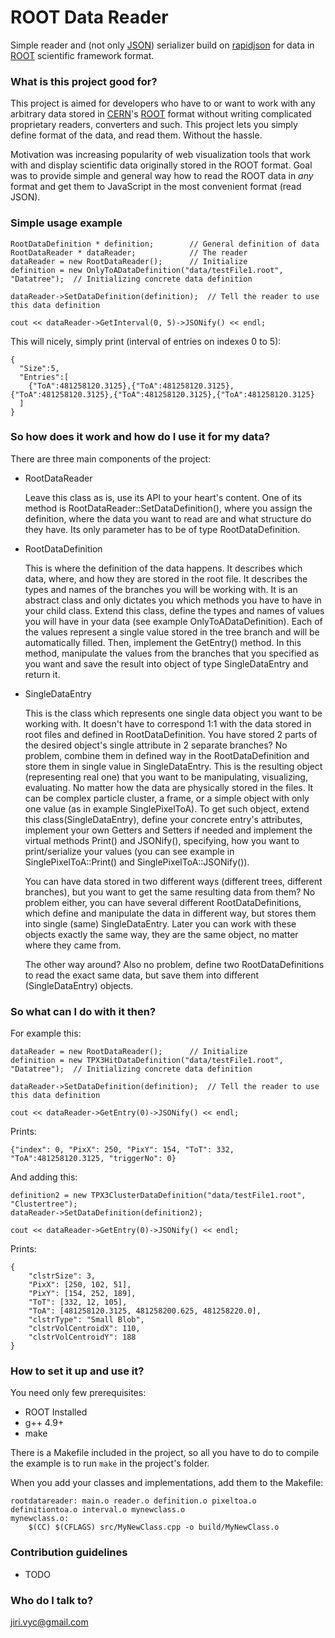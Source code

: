# ROOT Data Reader #

Simple reader and (not only [JSON](http://json.org/)) serializer build on [rapidjson](https://github.com/miloyip/rapidjson) for data in [ROOT](https://root.cern.ch/) scientific framework format.

### What is this project good for? ###

This project is aimed for developers who have to or want to work with any arbitrary data stored in [CERN](http://home.cern/)'s [ROOT](https://root.cern.ch/) format without writing complicated proprietary readers, converters and such. This project lets you simply define format of the data, and read them. Without the hassle.

Motivation was increasing popularity of web visualization tools that work with and display scientific data originally stored in the ROOT format. Goal was to provide simple and general way how to read the ROOT data in *any* format and get them to JavaScript in the most convenient format (read JSON).

### Simple usage example ###

~~~~~~~~~~~~~~~{.c}
RootDataDefinition * definition;        // General definition of data 
RootDataReader * dataReader;            // The reader
dataReader = new RootDataReader();      // Initialize
definition = new OnlyToADataDefinition("data/testFile1.root", "Datatree");  // Initializing concrete data definition

dataReader->SetDataDefinition(definition);  // Tell the reader to use this data definition

cout << dataReader->GetInterval(0, 5)->JSONify() << endl;
~~~~~~~~~~~~~~~
This will nicely, simply print (interval of entries on indexes 0 to 5):
~~~~~~~~~~~~~~~{.js}
{
  "Size":5,
  "Entries":[
    {"ToA":481258120.3125},{"ToA":481258120.3125},{"ToA":481258120.3125},{"ToA":481258120.3125},{"ToA":481258120.3125}
  ]
}
~~~~~~~~~~~~~~~
### So how does it work and how do I use it for my data? ###

There are three main components of the project:

- RootDataReader

     Leave this class as is, use its API to your heart's content. One of its method is RootDataReader::SetDataDefinition(), where you assign the definition, where the data you want to read are and what structure do they have. Its only parameter has to be of type RootDataDefinition.

- RootDataDefinition

     This is where the definition of the data happens. It describes which data, where, and how they are stored in the root file. It describes the types and names of the branches you will be working with. It is an abstract class and only dictates you which methods you have to have in your child class. Extend this class, define the types and names of values you will have in your data (see example OnlyToADataDefinition). Each of the values represent a single value stored in the tree branch and will be automatically filled. Then, implement the GetEntry() method. In this method, manipulate the values from the branches that you specified as you want and save the result into object of type SingleDataEntry and return it.

- SingleDataEntry

     This is the class which represents one single data object you want to be working with. It doesn't have to correspond 1:1 with the data stored in root files and defined in RootDataDefinition. You have stored 2 parts of the desired object's single attribute in 2 separate branches? No problem, combine them in defined way in the RootDataDefinition and store them in single value in SingleDataEntry. This is the resulting object (representing real one) that you want to be manipulating, visualizing, evaluating. No matter how the data are physically stored in the files. It can be complex particle cluster, a frame, or a simple object with only one value (as in example SinglePixelToA). To get such object, extend this class(SingleDataEntry), define your concrete entry's attributes, implement your own Getters and Setters if needed and implement the virtual methods Print() and JSONify(), specifying, how you want to print/serialize your values (you can see example in SinglePixelToA::Print() and SinglePixelToA::JSONify()).

     You can have data stored in two different ways (different trees, different branches), but you want to get the same resulting data from them? No problem either, you can have several different RootDataDefinitions, which define and manipulate the data in different way, but stores them into single (same) SingleDataEntry. Later you can work with these objects exactly the same way, they are the same object, no matter where they came from.
     
     The other way around? Also no problem, define two RootDataDefinitions to read the exact same data, but save them into different (SingleDataEntry) objects. 

### So what can I do with it then? ###

For example this:

~~~~~~~~~~~~~~~{.c}
dataReader = new RootDataReader();      // Initialize
definition = new TPX3HitDataDefinition("data/testFile1.root", "Datatree");  // Initializing concrete data definition

dataReader->SetDataDefinition(definition);  // Tell the reader to use this data definition

cout << dataReader->GetEntry(0)->JSONify() << endl;
~~~~~~~~~~~~~~~

Prints:

~~~~~~~~~~~~~~~{.js}
{"index": 0, "PixX": 250, "PixY": 154, "ToT": 332, "ToA":481258120.3125, "triggerNo": 0}
~~~~~~~~~~~~~~~

And adding this:

~~~~~~~~~~~~~~~{.c}
definition2 = new TPX3ClusterDataDefinition("data/testFile1.root", "Clustertree");
dataReader->SetDataDefinition(definition2);

cout << dataReader->GetEntry(0)->JSONify() << endl;
~~~~~~~~~~~~~~~

Prints:

~~~~~~~~~~~~~~~{.js}
{
    "clstrSize": 3, 
    "PixX": [250, 102, 51], 
    "PixY": [154, 252, 189], 
    "ToT": [332, 12, 105], 
    "ToA": [481258120.3125, 481258200.625, 481258220.0], 
    "clstrType": "Small Blob", 
    "clstrVolCentroidX": 110, 
    "clstrVolCentroidY": 188
}
~~~~~~~~~~~~~~~

### How to set it up and use it? ###

You need only few prerequisites:

- ROOT Installed
- g++ 4.9+
- make

There is a Makefile included in the project, so all you have to do to compile the example is to run `make` in the project's folder.

When you add your classes and implementations, add them to the Makefile:

~~~~~~~~~~~~~~~{.make}
rootdatareader: main.o reader.o definition.o pixeltoa.o definitiontoa.o interval.o mynewclass.o
mynewclass.o:
	$(CC) $(CFLAGS) src/MyNewClass.cpp -o build/MyNewClass.o
~~~~~~~~~~~~~~~

### Contribution guidelines ###

* TODO

### Who do I talk to? ###

[jiri.vyc@gmail.com](mailto:jiri.vyc@gmail.com)